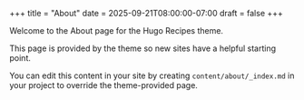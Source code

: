 +++
title = "About"
date = 2025-09-21T08:00:00-07:00
draft = false
+++

Welcome to the About page for the Hugo Recipes theme.

This page is provided by the theme so new sites have a helpful starting point.

You can edit this content in your site by creating `content/about/_index.md` in your project to override the theme-provided page.

